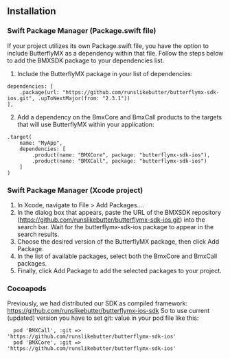 ## Installation

### Swift Package Manager (Package.swift file)

If your project utilizes its own Package.swift file, you have the option to include ButterflyMX as a dependency within that file. Follow the steps below to add the BMXSDK package to your dependencies list.
1. Include the ButterflyMX package in your list of dependencies:
```
dependencies: [
    .package(url: "https://github.com/runslikebutter/butterflymx-sdk-ios.git", .upToNextMajor(from: "2.3.1"))
],
```
2. Add a dependency on the BmxCore and BmxCall products to the targets that will use ButterflyMX within your application:
```
.target(
    name: "MyApp",
    dependencies: [
        .product(name: "BMXCore", package: "butterflymx-sdk-ios"),
        .product(name: "BMXCall", package: "butterflymx-sdk-ios")
    ]
)
```
### Swift Package Manager (Xcode project)
1. In Xcode, navigate to File > Add Packages....
2. In the dialog box that appears, paste the URL of the BMXSDK repository (https://github.com/runslikebutter/butterflymx-sdk-ios.git) into the search bar. Wait for the butterflymx-sdk-ios package to appear in the search results.
3. Choose the desired version of the ButterflyMX package, then click Add Package.
4. In the list of available packages, select both the BmxCore and BmxCall packages.
5. Finally, click Add Package to add the selected packages to your project.

### Cocoapods
Previously, we had distributed our SDK as compiled framework: https://github.com/runslikebutter/butterflymx-ios-sdk
So to use current (updated) version you have to set git: value in your pod file like this:
```
  pod 'BMXCall', :git => 'https://github.com/runslikebutter/butterflymx-sdk-ios'
  pod 'BMXCore', :git => 'https://github.com/runslikebutter/butterflymx-sdk-ios'
```